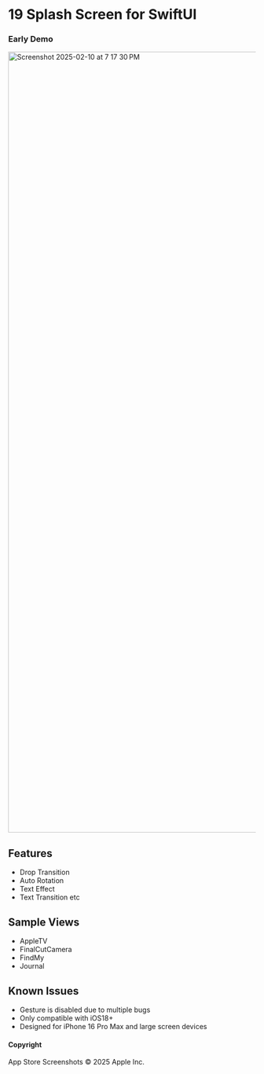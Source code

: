 # 19 Splash Screen for SwiftUI
### Early Demo

<img width="1589" alt="Screenshot 2025-02-10 at 7 17 30 PM" src="https://github.com/user-attachments/assets/0e890db9-da52-4419-ba87-e2c60afad36b" />

## Features
- Drop Transition
- Auto Rotation
- Text Effect
- Text Transition
etc

## Sample Views
- AppleTV
- FinalCutCamera
- FindMy
- Journal

## Known Issues
- Gesture is disabled due to multiple bugs
- Only compatible with iOS18+
- Designed for iPhone 16 Pro Max and large screen devices

#### Copyright
App Store Screenshots © 2025 Apple Inc.
